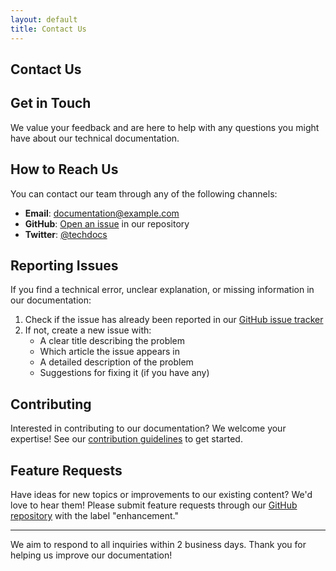 ```yaml
---
layout: default
title: Contact Us
---
```


<article>
  <h1>Contact Us</h1>

  <h2>Get in Touch</h2>

  <p>We value your feedback and are here to help with any questions you might have about our technical documentation.</p>

  <h2>How to Reach Us</h2>

  <p>You can contact our team through any of the following channels:</p>

  <ul>
    <li><strong>Email</strong>: <a href="mailto:documentation@example.com">documentation@example.com</a></li>
    <li><strong>GitHub</strong>: <a href="https://github.com/username/tech-articles/issues">Open an issue</a> in our repository</li>
    <li><strong>Twitter</strong>: <a href="https://twitter.com/techdocs">@techdocs</a></li>
  </ul>

  <h2>Reporting Issues</h2>

  <p>If you find a technical error, unclear explanation, or missing information in our documentation:</p>

  <ol>
    <li>Check if the issue has already been reported in our <a href="https://github.com/username/tech-articles/issues">GitHub issue tracker</a></li>
    <li>If not, create a new issue with:
      <ul>
        <li>A clear title describing the problem</li>
        <li>Which article the issue appears in</li>
        <li>A detailed description of the problem</li>
        <li>Suggestions for fixing it (if you have any)</li>
      </ul>
    </li>
  </ol>

  <h2>Contributing</h2>

  <p>Interested in contributing to our documentation? We welcome your expertise! See our <a href="https://github.com/username/tech-articles/blob/main/CONTRIBUTING.md">contribution guidelines</a> to get started.</p>

  <h2>Feature Requests</h2>

  <p>Have ideas for new topics or improvements to our existing content? We'd love to hear them! Please submit feature requests through our <a href="https://github.com/username/tech-articles/issues">GitHub repository</a> with the label "enhancement."</p>

  <hr>

  <p>We aim to respond to all inquiries within 2 business days. Thank you for helping us improve our documentation!</p>
</article>